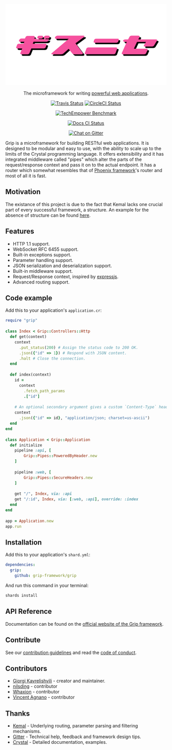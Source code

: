 <p align="center" width="100%">
    <img src="https://github.com/grip-framework/medias/blob/master/framework.png" href="https://github.com/grip-framework/grip">
</p>

<p align="center">
    The microframework for writing <ins>powerful web applications</ins>.  
</p>

<p align="center">
  <a href="https://travis-ci.org/grip-framework/grip"><img alt="Travis Status" src="https://img.shields.io/travis/grip-framework/grip?label=travis&style=flat-square"></a>
  <a href="https://circleci.com/gh/babel/babel"><img alt="CircleCI Status" src="https://img.shields.io/github/workflow/status/grip-framework/grip/Crystal%20CI?label=actions&style=flat-square"></a>
</p>

<p align="center">
    <a href="https://www.techempower.com/benchmarks/#section=data-r19&hw=ph&test=plaintext&l=zdk8an-1r"><img alt="TechEmpower Benchmark" src="https://img.shields.io/badge/benchmark-1%2C663%2C946-brightgreen?style=flat-square"></a>
</p>

<p align="center">
  <a href="https://grip-framework.github.io/docs/"><img alt="Docs CI Status" src="https://img.shields.io/github/workflow/status/grip-framework/docs/ci?label=docs&style=flat-square"></a>    
</p>

<p align="center">
    <a href="https://gitter.im/grip-framework/grip?utm_source=badge&utm_medium=badge&utm_campaign=pr-badge"><img alt="Chat on Gitter" src="https://img.shields.io/gitter/room/grip-framework/grip?style=flat-square"></a>
</p>


Grip is a microframework for building RESTful web applications. It is designed to be modular and easy to use, with the ability to scale up to the limits of the Crystal programming language. It offers extensibility and it has integrated middleware called "pipes" which alter the parts of the request/response context and pass it on to the actual endpoint. It has a router which somewhat resembles that of [Phoenix framework](https://github.com/phoenixframework/phoenix)'s router and most of all it is fast.

## Motivation
The existance of this project is due to the fact that Kemal lacks one crucial part of every successful framework, a structure. An example for the absence of structure can be found [here](https://github.com/iv-org/invidious/blob/master/src/invidious.cr).

## Features
- HTTP 1.1 support.
- WebSocket RFC 6455 support.
- Built-in exceptions support.
- Parameter handling support.
- JSON serialization and deserialization support.
- Built-in middleware support.
- Request/Response context, inspired by [expressjs](https://github.com/expressjs/express).
- Advanced routing support.

## Code example
Add this to your application's `application.cr`:
```ruby
require "grip"

class Index < Grip::Controllers::Http
  def get(context)
    context
      .put_status(200) # Assign the status code to 200 OK.
      .json({"id" => 1}) # Respond with JSON content.
      .halt # Close the connection.
  end
  
  def index(context)
    id =
      context
        .fetch_path_params
        .["id"]
    
    # An optional secondary argument gives a custom `Content-Type` header to the response.
    context
      .json({"id" => id}, "application/json; charset=us-ascii")
  end
end

class Application < Grip::Application
  def initialize
    pipeline :api, [
        Grip::Pipes::PoweredByHeader.new
    ]
    
    pipeline :web, [
        Grip::Pipes::SecureHeaders.new
    ]
    
    get "/", Index, via: :api
    get "/:id", Index, via: [:web, :api], override: :index
  end
end

app = Application.new
app.run
```

## Installation
Add this to your application's `shard.yml`:
```yaml
dependencies:
  grip:
    github: grip-framework/grip
```
And run this command in your terminal:
```bash
shards install
```

## API Reference

Documentation can be found on the [official website of the Grip framework](https://grip-framework.github.io/docs/).

## Contribute
See our [contribution guidelines](https://github.com/grip-framework/grip/blob/master/CONTRIBUTING.md) and read the [code of conduct](https://github.com/grip-framework/grip/blob/master/CODE_OF_CONDUCT.md).

## Contributors
- [Giorgi Kavrelishvili](https://github.com/grkek) - creator and maintainer.
- [nilsding](https://github.com/nilsding) - contributor
- [Whaxion](https://github.com/Whaxion) - contributor
- [Vincent Agnano](https://github.com/vinyll) - contributor

## Thanks
- [Kemal](https://github.com/kemalcr/kemal) - Underlying routing, parameter parsing and filtering mechanisms.
- [Gitter](https://gitter.im/crystal-lang/crystal) - Technical help, feedback and framework design tips.
- [Crystal](https://crystal-lang.org/api/0.35.1/) - Detailed documentation, examples.
